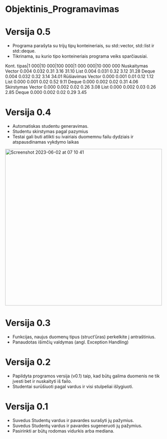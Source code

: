 # Objektinis_Programavimas

# Versija 0.5
* Programa parašyta su trijų tipų konteineriais, su std::vector, std::list ir std::deque.
* Tikrinama, su kurio tipo konteineriais programa veiks sparčiausiai.

Kont. tipas|1 000|10 000|100 000|1 000 000|10 000 000
  Nuskaitymas	Vector	0.004	0.032	0.31	3.16	31.10
  List	0.004	0.031	0.32	3.12	31.28
  Deque	0.004	0.032	0.32	3.14	34.01
  Rūšiavimas	Vector	0.000	0.001	0.01	0.12	1.12
  List	0.000	0.001	0.02	0.52	9.11
  Deque	0.000	0.002	0.02	0.31	4.06
  Skirstymas	Vector	0.000	0.002	0.02	0.26	3.08
  List	0.000	0.002	0.03	0.26	2.85
  Deque	0.000	0.002	0.02	0.29	3.45

# Versija 0.4
* Automatiskas studentu generavimas.
* Studentu skirstymas pagal pazymius
* Testai gali buti atlikti su ivairiais duomemnu failu dydziais ir atspausdinamas vykdymo laikas
<img width="504" alt="Screenshot 2023-06-02 at 07 10 41" src="https://github.com/RavenV8/Objektinis_Programavimas/assets/55328476/b7b558c5-280c-490e-b175-94c580a19172">

# Versija 0.3
* Funkcijas, naujus duomenų tipus (struct’ūras) perkelkite į antraštinius.
* Panaudotas išimčių valdymas (angl. Exception Handling)

# Versija 0.2
* Papildyta programos versija (v0.1) taip, kad būtų galima duomenis ne tik įvesti bet ir nuskaityti iš failo.
* Studentai surūšiuoti pagal vardus ir visi stulpeliai išlygiuoti.

# Versija 0.1
* Suvedus Studentų vardus ir pavardes surašyti jų pažymius.
* Suvedus Studentų vardus ir pavardes sugeneruoti jų pažymius.
* Pasirinkti ar būtų rodomas vidurkis arba mediana.
